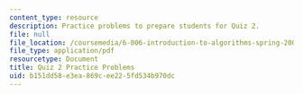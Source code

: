 ```yaml
---
content_type: resource
description: Practice problems to prepare students for Quiz 2.
file: null
file_location: /coursemedia/6-006-introduction-to-algorithms-spring-2008/b151dd58e3ea869cee225fd534b970dc_quiz2.pdf
file_type: application/pdf
resourcetype: Document
title: Quiz 2 Practice Problems
uid: b151dd58-e3ea-869c-ee22-5fd534b970dc
---
```

